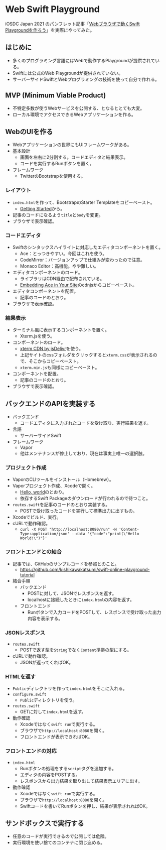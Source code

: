 # Web Swift Playground

iOSDC Japan 2021 のパンフレット記事「[Webブラウザで動くSwift Playgroundを作ろう](https://fortee.jp/iosdc-japan-2021/proposal/f3342cf9-6d11-4693-b219-5b2c2b8b4ffd)」を実際にやってみた。

## はじめに

- 多くのプログラミング言語にはWebで動作するPlaygroundが提供されている。
- Swiftには公式のWeb Playgroundが提供されていない。
- サーバーサイドSwiftとWebプログラミングの技術を使って自分で作れる。

## MVP (Minimum Viable Product)

- 不特定多数が使うWebサービスを公開する、となるととても大変。
- ローカル環境でアクセスできるWebアプリケーションを作る。

## WebのUIを作る

- Webアプリケーションの世界にもUIフレームワークがある。
- 基本設計
    - 画面を左右に2分割する。コードエディタと結果表示。
    - コードを実行するRunボタンを置く。
- フレームワーク
    - TwitterのBootstrapを使用する。

### レイアウト

- `index.html`を作って、BootstrapのStarter Templateをコピーペースト。
    - [Getting Started](https://getbootstrap.com/docs/5.1/getting-started/introduction/)から。
- 記事のコードになるよう`title`と`body`を変更。
- ブラウザで表示確認。

### コードエディタ

- Swiftのシンタックスハイライトに対応したエディタコンポーネントを置く。
    - Ace：とっつきやすい。今回はこれを使う。
    - CodeMirror：バージョンアップで仕組みが変わったので注意。
    - Monaco Editor：高機能。やや難しい。
- エディタコンポーネントのロード。
    - ライブラリはCDN経由で配布されている。
    - [Embedding Ace in Your Site](https://ace.c9.io/#nav=embedding)のcdnjsからコピーペースト。
- エディタコンポーネントを配置。
    - 記事のコードのとおり。
- ブラウザで表示確認。

### 結果表示

- ターミナル風に表示するコンポーネントを置く。
    - Xterm.jsを使う。
- コンポーネントのロード。
    - [xterm CDN by jsDelivr](https://www.jsdelivr.com/package/npm/xterm)を使う。
    - 上記サイトのcssフォルダをクリックすると`xterm.css`が表示されるので、そこからコピーペースト。
    - `xterm.min.js`も同様にコピーペースト。
- コンポーネントを配置。
    - 記事のコードのとおり。
- ブラウザで表示確認。

## バックエンドのAPIを実装する

- バックエンド
    - コードエディタに入力されたコードを受け取り、実行結果を返す。
- 言語
    - サーバーサイドSwift
- フレームワーク
    - Vapor
    - 他はメンテナンスが停止しており、現在は事実上唯一の選択肢。

### プロジェクト作成

- VaporのCLIツールをインストール（Homebrew）。
- Vaporプロジェクト作成、Xcodeで開く。
    - [Hello, world](https://docs.vapor.codes/4.0/hello-world/)のとおり。
    - 依存するSwift Packageのダウンロードが行われるので待つこと。
- `routes.swift`を記事のコードのとおり実装する。
    - POSTで受け取ったコードを実行して標準出力に出すもの。
- Xcodeでビルド、実行。
- cURLで動作確認。
    - `curl -X POST "http://localhost:8080/run" -H 'Content-Type:application/json' --data '{"code":"print(\"Hello World!\")"}'`

### フロントエンドとの結合

- 記事では、GitHubのサンプルコードを参照とのこと。
    - https://github.com/kishikawakatsumi/swift-online-playground-tutorial
- 結合手順
    - バックエンド
        - POSTに対して、JSONでレスポンスを返す。
        - localhostに接続したときに`index.html`の内容を返す。
    - フロントエンド
        - Runボタンで入力コードをPOSTして、レスポンスで受け取った出力内容を表示する。

### JSONレスポンス

- `routes.swift`
    - POSTで返す型を`String`でなく`Content`準拠の型にする。
- cURLで動作確認。
    - JSONが返ってくればOK。

### HTMLを返す

- `Public`ディレクトリを作って`index.html`をそこに入れる。
- `configure.swift`
    - `Public`ディレクトリを使う。
- `routes.swift`
    - GETに対して`index.html`を返す。
- 動作確認
    - Xcodeではなく`swift run`で実行する。
    - ブラウザで`http://localhost:8080`を開く。
    - フロントエンドが表示できればOK。

### フロントエンドの対応

- `index.html`
    - Runボタンの処理をする`script`タグを追加する。
    - エディタの内容をPOSTする。
    - レスポンスから出力結果を取り出して結果表示エリアに出す。
- 動作確認
    - Xcodeではなく`swift run`で実行する。
    - ブラウザで`http://localhost:8080`を開く。
    - Swiftコードを書いてRunボタンを押し、結果が表示されればOK。

## サンドボックスで実行する

- 任意のコードが実行できるので公開しては危険。
- 実行環境を使い捨てのコンテナに閉じ込める。
